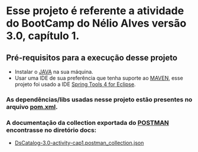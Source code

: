 # Esse projeto é referente a atividade do BootCamp do Nélio Alves versão 3.0, capítulo 1.
## Pré-requisitos para a execução desse projeto
* Instalar o [JAVA](https://www.oracle.com/br/java/technologies/javase/javase8-archive-downloads.html) na sua máquina.
* Usar uma IDE de sua preferência que tenha suporte ao [MAVEN](https://maven.apache.org/), esse projeto foi usado a IDE [Spring Tools 4 for Eclipse](https://spring.io/tools).
### As dependências/libs usadas nesse projeto estão presentes no arquivo [pom.xml](./backend/pom.xml).
### A documentação da collection exportada do [POSTMAN](https://www.postman.com/) encontrasse no diretório docs:
* [DsCatalog-3.0-activity-cap1.postman_collection.json](./backend/docs/DsCatalog-3.0-activity-cap1.postman_collection.json)